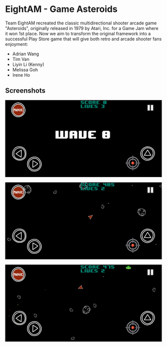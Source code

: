 
# EightAM - Game Asteroids

Team EightAM recreated the classic multidirectional shooter arcade game "Asteroids", originally released in 1979 by Atari, Inc. for a Game Jam where it won 1st place. Now we aim to transform the original framework into a successful Play Store game that will give both retro and arcade shooter fans enjoyment:

* Adrian Wang
* Tim Van
* Liyin Li (Kenny)
* Melissa Goh
* Irene Ho

## Screenshots

![Link to screen3](https://github.com/TimothyV97/Asteroids/blob/master/Asteroid_screen3.jpg)

![Link to screen2](https://github.com/TimothyV97/Asteroids/blob/master/Asteroid_screen2.jpg)

![Link to screen1](https://github.com/TimothyV97/Asteroids/blob/master/Asteroid_screen1.jpg)
